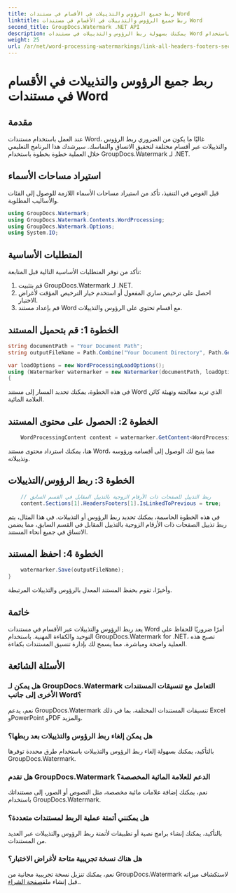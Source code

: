 ```yaml
---
title: ربط جميع الرؤوس والتذييلات في الأقسام في مستندات Word
linktitle: ربط جميع الرؤوس والتذييلات في الأقسام في مستندات Word
second_title: GroupDocs.Watermark .NET API
description: يمكنك بسهولة ربط الرؤوس والتذييلات في مستندات Word باستخدام GroupDocs.Watermark لـ .NET. ضمان الاتساق والكفاءة المهنية بكل سهولة.
weight: 25
url: /ar/net/word-processing-watermarkings/link-all-headers-footers-section-word-docs/
---
```


# ربط جميع الرؤوس والتذييلات في الأقسام في مستندات Word

## مقدمة
عند العمل باستخدام مستندات Word، غالبًا ما يكون من الضروري ربط الرؤوس والتذييلات عبر أقسام مختلفة لتحقيق الاتساق والتماسك. سيرشدك هذا البرنامج التعليمي خلال العملية خطوة بخطوة باستخدام GroupDocs.Watermark لـ .NET.
## استيراد مساحات الأسماء
قبل الغوص في التنفيذ، تأكد من استيراد مساحات الأسماء اللازمة للوصول إلى الفئات والأساليب المطلوبة.
```csharp
using GroupDocs.Watermark;
using GroupDocs.Watermark.Contents.WordProcessing;
using GroupDocs.Watermark.Options;
using System.IO;
```
## المتطلبات الأساسية
تأكد من توفر المتطلبات الأساسية التالية قبل المتابعة:
1. قم بتثبيت GroupDocs.Watermark لـ .NET.
2. احصل على ترخيص ساري المفعول أو استخدم خيار الترخيص المؤقت لأغراض الاختبار.
3. قم بإعداد مستند Word مع أقسام تحتوي على الرؤوس والتذييلات.
## الخطوة 1: قم بتحميل المستند
```csharp
string documentPath = "Your Document Path";
string outputFileName = Path.Combine("Your Document Directory", Path.GetFileName(documentPath));

var loadOptions = new WordProcessingLoadOptions();
using (Watermarker watermarker = new Watermarker(documentPath, loadOptions))
{
```
في هذه الخطوة، يمكنك تحديد المسار إلى مستند Word الذي تريد معالجته وتهيئة كائن العلامة المائية.
## الخطوة 2: الحصول على محتوى المستند
```csharp
    WordProcessingContent content = watermarker.GetContent<WordProcessingContent>();
```
هنا، يمكنك استرداد محتوى مستند Word، مما يتيح لك الوصول إلى أقسامه ورؤوسه وتذييلاته.
## الخطوة 3: ربط الرؤوس/التذييلات
```csharp
    // ربط التذييل للصفحات ذات الأرقام الزوجية بالتذييل المقابل في القسم السابق
    content.Sections[1].HeadersFooters[1].IsLinkedToPrevious = true;
```
في هذه الخطوة الحاسمة، يمكنك تحديد ربط الرؤوس أو التذييلات. في هذا المثال، يتم ربط تذييل الصفحات ذات الأرقام الزوجية بالتذييل المقابل في القسم السابق، مما يضمن الاتساق في جميع أنحاء المستند.

## الخطوة 4: احفظ المستند
```csharp
    watermarker.Save(outputFileName);
}
```
وأخيرًا، تقوم بحفظ المستند المعدل بالرؤوس والتذييلات المرتبطة.

## خاتمة
يعد ربط الرؤوس والتذييلات عبر الأقسام في مستندات Word أمرًا ضروريًا للحفاظ على التوحيد والكفاءة المهنية. باستخدام GroupDocs.Watermark for .NET، تصبح هذه العملية واضحة ومباشرة، مما يسمح لك بإدارة تنسيق المستندات بكفاءة.
## الأسئلة الشائعة
### هل يمكن لـ GroupDocs.Watermark التعامل مع تنسيقات المستندات الأخرى إلى جانب Word؟
نعم، يدعم GroupDocs.Watermark تنسيقات المستندات المختلفة، بما في ذلك Excel وPowerPoint وPDF والمزيد.
### هل يمكن إلغاء ربط الرؤوس والتذييلات بعد ربطها؟
بالتأكيد، يمكنك بسهولة إلغاء ربط الرؤوس والتذييلات باستخدام طرق محددة توفرها GroupDocs.Watermark.
### هل تقدم GroupDocs.Watermark الدعم للعلامة المائية المخصصة؟
نعم، يمكنك إضافة علامات مائية مخصصة، مثل النصوص أو الصور، إلى مستنداتك باستخدام GroupDocs.Watermark.
### هل يمكنني أتمتة عملية الربط لمستندات متعددة؟
بالتأكيد، يمكنك إنشاء برامج نصية أو تطبيقات لأتمتة ربط الرؤوس والتذييلات عبر العديد من المستندات.
### هل هناك نسخة تجريبية متاحة لأغراض الاختبار؟
 نعم، يمكنك تنزيل نسخة تجريبية مجانية من GroupDocs.Watermark لاستكشاف ميزاته قبل إنشاء ملف[صفحة الشراء](https://purchase.groupdocs.com/temporary-license/)..